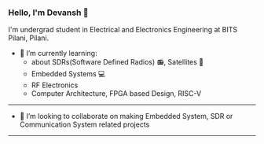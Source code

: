 ### Hello, I'm Devansh 👋

I'm undergrad student in Electrical and Electronics Engineering at BITS Pilani, Pilani.

- 🌱 I’m currently learning:
  - about SDRs(Software Defined Radios) :radio:, Satellites :satellite:
  - Embedded Systems :computer:
  - RF Electronics 
  - Computer Architecture, FPGA based Design, RISC-V
  
---
- 👯 I’m looking to collaborate on making Embedded System, SDR or Communication System related projects

---
<!-- - 🤔 I’m actively looking for help with C++ -->

<!-- --- -->
<!--
**Devansh0210/Devansh0210** is a ✨ _special_ ✨ repository because its `README.md` (this file) appears on your GitHub profile.

Here are some ideas to get you started:

- 🔭 I’m currently working on ...
- 🌱 I’m currently learning ...
- 👯 I’m looking to collaborate on ...
- 🤔 I’m looking for help with ...
- 💬 Ask me about ...
- 📫 How to reach me: ...
- 😄 Pronouns: ...
- ⚡ Fun fact: ...
-->
